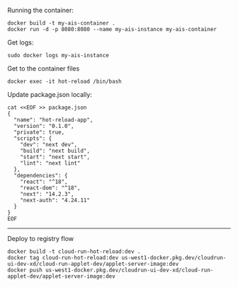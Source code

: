 Running the container:

```
docker build -t my-ais-container .
docker run -d -p 8080:8080 --name my-ais-instance my-ais-container
```


Get logs:

```
sudo docker logs my-ais-instance

```



Get to the container files

```
docker exec -it hot-reload /bin/bash
```


Update package.json locally:

```
cat <<EOF >> package.json
{
  "name": "hot-reload-app",
  "version": "0.1.0",
  "private": true,
  "scripts": {
    "dev": "next dev",
    "build": "next build",
    "start": "next start",
    "lint": "next lint"
  },
  "dependencies": {
    "react": "^18",
    "react-dom": "^18",
    "next": "14.2.3",
    "next-auth": "4.24.11"
  }
}
EOF
```



-----


Deploy to registry flow

```
docker build -t cloud-run-hot-reload:dev .
docker tag cloud-run-hot-reload:dev us-west1-docker.pkg.dev/cloudrun-ui-dev-xd/cloud-run-applet-dev/applet-server-image:dev
docker push us-west1-docker.pkg.dev/cloudrun-ui-dev-xd/cloud-run-applet-dev/applet-server-image:dev
```
